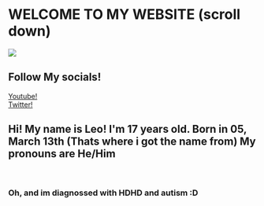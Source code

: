 <!DOCTYPE html>
<head>
    <title>Leo05313's awesome webstiee!</title>
</head>

<body>
<main>
<h1>WELCOME TO MY WEBSITE (scroll down)</h1>
<img src=https://c.tenor.com/R37aJX70K5AAAAAd/airy-babygirl.gif>
<br>
<h2>Follow My socials!</h2>
<a href='https://www.youtube.com/channel/UCy8-UEYVyxaJhjwZYh6Jukw'>
    Youtube!
</a>
<br>
<a href="https://twitter.com/Leo0h5313">
    Twitter!
</a>
<br>

<h2>Hi! My name is Leo! I'm 17 years old. Born in 05, March 13th (Thats where i got the name from) My pronouns are He/Him</h2>
<br>
<h3>Oh, and im diagnossed with HDHD and autism :D</h3>
